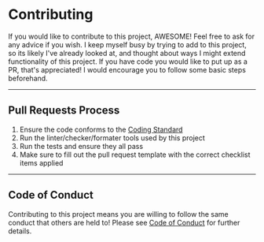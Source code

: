 # Contributing
If you would like to contribute to this project, AWESOME! Feel free to ask for any advice if you wish. 
I keep myself busy by trying to add to this project, so its likely I've already looked at, and thought about ways I might extend functionality of this project. 
If you have code you would like to put up as a PR, that's appreciated! I would encourage you to follow some basic steps beforehand. 

***

## Pull Requests Process
1. Ensure the code conforms to the [Coding Standard](CODING_STANDARD.md "Coding standard doc") 
2. Run the linter/checker/formater tools used by this project 
3. Run the tests and ensure they all pass 
4. Make sure to fill out the pull request template with the correct checklist items applied 

***

## Code of Conduct
Contributing to this project means you are willing to follow the same conduct that others are held to! Please see [Code of Conduct](CODE_OF_CONDUCT.md "Code of conduct doc") for further details. 
